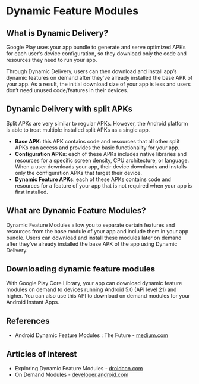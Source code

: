 # Dynamic Feature Modules
## What is Dynamic Delivery?
Google Play uses your app bundle to generate and serve optimized APKs for each user’s device configuration, so they download only the code and resources they need to run your app.

Through Dynamic Delivery, users can then download and install app’s dynamic features on demand after they’ve already installed the base APK of your app. As a result, the initial download size of your app is less and users don’t need unused code/features in their devices.

## Dynamic Delivery with split APKs
Split APKs are very similar to regular APKs. However, the Android platform is able to treat multiple installed split APKs as a single app.
- **Base APK**: this APK contains code and resources that all other split APKs can access and provides the basic functionality for your app.
- **Configuration APKs**: each of these APKs includes native libraries and resources for a specific screen density, CPU architecture, or language. When a user downloads your app, their device downloads and installs only the configuration APKs that target their device.
- **Dynamic Feature APKs**: each of these APKs contains code and resources for a feature of your app that is not required when your app is first installed.

## What are Dynamic Feature Modules?
Dynamic Feature Modules allow you to separate certain features and resources from the base module of your app and include them in your app bundle. Users can download and install these modules later on demand after they’ve already installed the base APK of the app using Dynamic Delivery.

## Downloading dynamic feature modules
With Google Play Core Library, your app can download dynamic feature modules on demand to devices running Android 5.0 (API level 21) and higher. You can also use this API to download on demand modules for your Android Instant Apps.

## References
- Android Dynamic Feature Modules : The Future - [medium.com](https://medium.com/mindorks/dynamic-feature-modules-the-future-4bee124c0f1)

## Articles of interest
- Exploring Dynamic Feature Modules - [droidcon.com](https://www.droidcon.com/2022/09/30/exploring-dynamic-feature-modules/)
- On Demand Modules - [developer.android.com](https://developer.android.com/codelabs/on-demand-dynamic-delivery#0)

